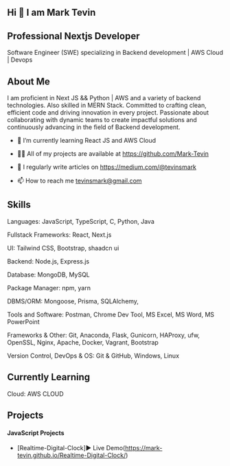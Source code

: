 ## Hi 👋 I am Mark Tevin

## Professional Nextjs Developer

Software Engineer (SWE) specializing in Backend development | AWS Cloud | Devops

## About Me
I am proficient in Next JS && Python | AWS and a variety of backend technologies. Also skilled in MERN Stack. Committed to crafting clean, efficient code and driving innovation in every project. Passionate about collaborating with dynamic teams to create impactful solutions and continuously advancing in the field of Backend development.

* 🌱 I’m currently learning React JS and AWS Cloud

* 👨‍💻 All of my projects are available at https://github.com/Mark-Tevin

* 📝 I regularly write articles on https://medium.com/@tevinsmark

* 📫 How to reach me tevinsmark@gmail.com

## Skills
Languages: JavaScript, TypeScript, C, Python, Java

Fullstack Frameworks: React, Next.js

UI: Tailwind CSS, Bootstrap, shaadcn ui

Backend: Node.js, Express.js

Database: MongoDB, MySQL

Package Manager: npm, yarn

DBMS/ORM: Mongoose, Prisma, SQLAlchemy, 

Tools and Software: Postman, Chrome Dev Tool, MS Excel, MS Word, MS PowerPoint

Frameworks & Other: Git, Anaconda, Flask, Gunicorn, HAProxy, ufw, OpenSSL, Nginx, Apache, Docker, Vagrant, Bootstrap

Version Control, DevOps & OS: Git & GitHub, Windows, Linux

## Currently Learning
Cloud: AWS CLOUD

## Projects
#### JavaScript Projects
* [Realtime-Digital-Clock]▶️ Live Demo(https://mark-tevin.github.io/Realtime-Digital-Clock/)


